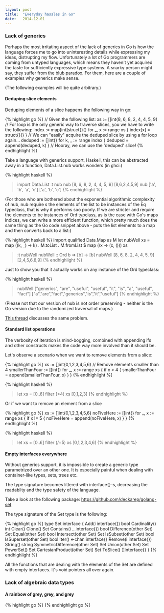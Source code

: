 ```yaml
---
layout: post
title:  "Everyday hassles in Go"
date:   2014-12-01
---
```


### Lack of generics

Perhaps the most irritating aspect of the lack of generics in Go is how the language forces me to go into uninteresting details while expressing my ideas, distrupting my flow. Unfortunately a lot of Go programmers are coming from untyped languages, which means they haven't yet acquired the taste for sufficiently expressive type systems. A snarky person might say, they suffer from the <a href="http://www.paulgraham.com/avg.html">blub paradox</a>. For them, here are a couple of examples why generics make sense.

(The following examples will be quite arbitrary.)

#### Deduping slice elements

Deduping elements of a slice happens the following way in go:

{% highlight go %}
// Given the following list:
xs := []int{8, 6, 8, 2, 4, 4, 5, 9}
// For loop is the only generic way to traverse slices, you we have to write the following:
index := map[int]struct{}{}
for _, x := range xs {
	index[x] = struct{}{}
}
// We can "easily" acquire the deduped slice by using a for loop again...
deduped := []int{}
for k, _ := range index {
	deduped = append(deduped, k)
}
// Hooray, we can use the 'deduped' slice!
{% endhighlight %}

Take a language with generics support, Haskell, this can be abstracted away in a function,  Data.List.nub works wonders (in ghci:)

{% highlight haskell %}
> import Data.List
> :t nub
> nub [8, 6, 8, 2, 4, 4, 5, 9]
[8,6,2,4,5,9]
> nub ['a', 'b', 'a', 'c']
['a', 'b', 'c']
{% endhighlight %}

(For those who are bothered about the exponential algorithmic complexity of nub, nub require s the elements of the list to be instances of the Eq typeclass, that is why it performs soo poorly. If we are stricter and require the elements to be instances of Ord typclass, as is the case with Go's maps indices, we can write a more efficient function, which pretty much does the same thing as the Go code snippet above - puts the list elements to a map and then converts back to a list:)

{% highlight haskell %}
import qualified Data.Map as M
let nubWell xs = map (\(k, _) -> k) . M.toList . M.fromList $ map (\x -> (x, ())) xs
> :t nubWell
nubWell :: Ord b => [b] -> [b]
> nubWell [8, 6, 8, 2, 4, 4, 5, 9]
[2,4,5,6,8,9]
{% endhighlight %}

Just to show you that it actually works on any instance of the Ord typeclass:

{% highlight haskell %}
> nubWell ["generics", "are", "useful", "useful", "it", "is", "a", "useful", "fact"]
["a","are","fact","generics","is","it","useful"]
{% endhighlight %}

(Please not that our version of nub is not order preserving - neither is the Go version due to the randomized traversal of maps.)

<a href="https://groups.google.com/forum/#!topic/golang-nuts/-pqkICuokio">This thread</a> discusses the same problem.

#### Standard list operations

The verbosity of iteration is mind-bogging, combined with appending ifs and other constructs makes the code way more involved than it should be.

Let's observe a scenario when we want to remove elements from a slice:

{% highlight go %}
xs := []int{0,1,2,3,4,5,6}
// Remove elements smaller than 4
smallerThanFour := []int{}
for _, x := range xs {
	if x < 4 {
		smallerThanFour = append(smallerThanFour, x)
	}
}
{% endhighlight %}

{% highlight haskell %}
> let xs = [0..6]
> filter (<4) xs
[0,1,2,3]
{% endhighlight %}

Or if we want to remove an element from a slice

{% highlight go %}
xs := []int{0,1,2,3,4,5,6}
noFiveHere := []int{}
for _, x := range xs {
	if x != 5 {
		noFiveHere = append(noFiveHere, x)
	}
}
{% endhighlight %}

{% highlight haskell %}
> let xs = [0..6]
> filter (/=5) xs
[0,1,2,3,4,6]
{% endhighlight %}

#### 

#### Empty interfaces everywhere

Without generics support, it is impossible to create a generic type parametrized over an other one. It is especially painful when dealing with container-like types, sets, trees etc. 

The type signature becomes littered with interface{}-s, decreasing the readabilty and the type safety of the language.

Take a look at the following package: <a href="https://github.com/deckarep/golang-set">https://github.com/deckarep/golang-set</a>

The type signature of the Set type is the following:

{% highlight go %}
type Set interface {
	Add(i interface{}) bool
	Cardinality() int
	Clear()
	Clone() Set
	Contains(i ...interface{}) bool
	Difference(other Set) Set
	Equal(other Set) bool
	Intersect(other Set) Set
	IsSubset(other Set) bool
	IsSuperset(other Set) bool
	Iter() <-chan interface{}
	Remove(i interface{})
	String() string
	SymmetricDifference(other Set) Set
	Union(other Set) Set
	PowerSet() Set
	CartesianProduct(other Set) Set
	ToSlice() []interface{}
}
{% endhighlight %}

All the functions that are dealing with the elements of the Set are defined with empty interfaces. It's void pointers all over again.

### Lack of algebraic data types

#### A rainbow of grey, grey, and grey

{% highlight go %}
{% endhighlight go %}
